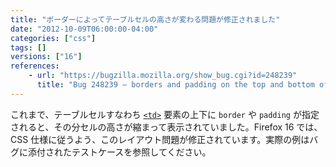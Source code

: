 ```yaml
---
title: "ボーダーによってテーブルセルの高さが変わる問題が修正されました"
date: "2012-10-09T06:00:00-04:00"
categories: ["css"]
tags: []
versions: ["16"]
references:
    - url: "https://bugzilla.mozilla.org/show_bug.cgi?id=248239"
      title: "Bug 248239 – borders and padding on the top and bottom of table cells reduce the height"
---
```

これまで、テーブルセルすなわち [`<td>`](https://developer.mozilla.org/docs/Web/HTML/Element/td) 要素の上下に `border` や `padding` が指定されると、その分セルの高さが縮まって表示されていました。Firefox 16 では、CSS 仕様に従うよう、このレイアウト問題が修正されています。実際の例はバグに添付されたテストケースを参照してください。
